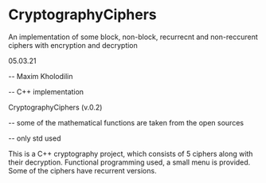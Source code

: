 # CryptographyCiphers
An implementation of some block, non-block, recurrecnt and non-reccurent ciphers with encryption and decryption

05.03.21

-- Maxim Kholodilin

-- C++ implementation 

CryptographyCiphers (v.0.2)

-- some of the mathematical functions are taken from the open sources

-- only std used 

This is a C++ cryptography project, which consists of 5 ciphers along with their decryption. Functional programming used, a small menu is provided.
Some of the ciphers have recurrent versions.
